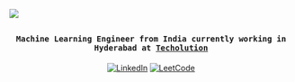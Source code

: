 ![](https://github.com/anandhakrishnanh/anandhakrishnanh/blob/main/assets/banner_cropped_hd.gif)
## <p align="center"><h4 align="center"><samp> Machine Learning Engineer from India currently working in Hyderabad at [Techolution](https://techolution.com/) </samp></h4></p>

<p align="center">
  <a href="www.linkedin.com/in/anandhakrishnanh"><img alt="LinkedIn" title="LinkedIn"src="https://img.shields.io/badge/linkedin-%230077B5.svg?&style=for-the-badge&logo=linkedin"></a>
  <a href="https://leetcode.com/anandhakrishnanh/"><img alt="LeetCode" title="LeetCode"src="https://img.shields.io/badge/leetcode-%230077B5.svg?&style=for-the-badge&logo=leetcode"></a>

</p>









